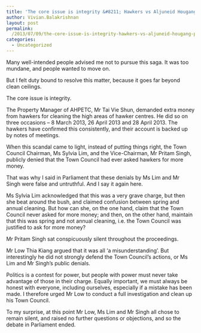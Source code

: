 ```yaml
---
title: 'The core issue is integrity &#8211; Hawkers vs Aljuneid Hougang Punggol East Town Council'
author: Vivian.Balakrishnan
layout: post
permalink:
  /2013/07/09/the-core-issue-is-integrity-hawkers-vs-aljuneid-hougang-punggol-east-town-council/
categories:
  - Uncategorized
---
```

<p>Many well-intended people advised me not to pursue this saga. It was too mundane, and people wanted to move on.</p>

<p>But I felt duty bound to resolve this matter, because it goes far beyond clean ceilings.</p>

<p>The core issue is integrity.</p>

<p>The Property Manager of AHPETC, Mr Tai Vie Shun, demanded extra money from hawkers for cleaning the high areas of hawker centres. He did so on three occasions – 8 March 2013, 26 April 2013 and 28 April 2013. The hawkers have confirmed this consistently, and their account is backed up by notes of meetings.</p>

<p>When this scandal came to light, instead of putting things right, the Town Council Chairman, Ms Sylvia Lim, and the Vice-Chairman, Mr Pritam Singh, publicly denied that the Town Council had ever asked hawkers for more money.</p>

<p>That was why I said in Parliament that these denials by Ms Lim and Mr Singh were false and untruthful. And I say it again here.</p>

<p>Ms Sylvia Lim acknowledged that this was a very grave charge, but then she beat around the bush, and claimed confusion between spring and annual cleaning. But how can she, on the one hand, claim that the Town Council never asked for more money; and then, on the other hand, maintain that this was spring and not annual cleaning, i.e. the Town Council was justified to ask for more money?</p>

<p>Mr Pritam Singh sat conspicuously silent throughout the proceedings.</p>

<p>Mr Low Thia Kiang argued that it was all &#8216;a misunderstanding&#8217;. But interestingly he did not strongly defend the Town Council&#8217;s actions, or Ms Lim and Mr Singh&#8217;s public denials.</p>

<p>Politics is a contest for power, but people with power must never take advantage of those in their charge. Equally important, we must always be honest with everyone, including ourselves, especially if a mistake has been made. I therefore urged Mr Low to conduct a full investigation and clean up his Town Council.</p>

<p>To my surprise, at this point Mr Low, Ms Lim and Mr Singh all chose to remain silent, and raised no further questions or objections, and so the debate in Parliament ended.</p>
